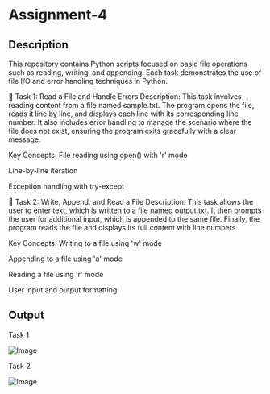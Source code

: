 # Assignment-4

## Description

This repository contains Python scripts focused on basic file operations such as reading, writing, and appending. Each task demonstrates the use of file I/O and error handling techniques in Python.

📄 Task 1: Read a File and Handle Errors
Description:
This task involves reading content from a file named sample.txt. The program opens the file, reads it line by line, and displays each line with its corresponding line number. It also includes error handling to manage the scenario where the file does not exist, ensuring the program exits gracefully with a clear message.

Key Concepts:
File reading using open() with 'r' mode

Line-by-line iteration

Exception handling with try-except

📝 Task 2: Write, Append, and Read a File
Description:
This task allows the user to enter text, which is written to a file named output.txt. It then prompts the user for additional input, which is appended to the same file. Finally, the program reads the file and displays its full content with line numbers.

Key Concepts:
Writing to a file using 'w' mode

Appending to a file using 'a' mode

Reading a file using 'r' mode

User input and output formatting

## Output

Task 1

![Image](https://github.com/user-attachments/assets/b0255376-eb0f-43a0-b39d-54c946c5c016)

Task 2

![Image](https://github.com/user-attachments/assets/5dc94024-61da-4553-a6a4-16762d7dc406)

